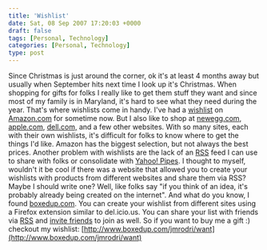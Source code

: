 ```yaml
---
title: 'Wishlist'
date: Sat, 08 Sep 2007 17:20:03 +0000
draft: false
tags: [Personal, Technology]
categories: [Personal, Technology]
type: post
---
```


Since Christmas is just around the corner, ok it's at least 4 months away but usually when September hits next time I look up it's Christmas. When shopping for gifts for folks I really like to get them stuff they want and since most of my family is in Maryland, it's hard to see what they need during the year. That's where wishlists come in handy. I've had a [wishlist](http://www.amazon.com/gp/registry/wishlist/1AHZ4QBP4LXF9/ref=lst_llp_wl-go/002-4955584-8052052) on [Amazon.com](http://www.amazon.com/) for sometime now. But I also like to shop at [newegg.com](http://www.newegg.com), [apple.com](http://www.apple.com), [dell.com,](http://www.dell.com) and a few other websites. With so many sites, each with their own wishlists, it's difficult for folks to know where to get the things I'd like. Amazon has the biggest selection, but not always the best prices. Another problem with wishlists are the lack of an [RSS](http://en.wikipedia.org/wiki/RSS) feed I can use to share with folks or consolidate with [Yahoo! Pipes](http://pipes.yahoo.com/pipes/). I thought to myself, wouldn't it be cool if there was a website that allowed you to create your wishlists with products from different websites and share them via RSS? Maybe I should write one? Well, like folks say "if you think of an idea, it's probably already being created on the internet". And what do you know, I found [boxedup.com](http://www.boxedup.com). You can create your wishlist from different sites using a Firefox extension similar to del.icio.us. You can share your list with friends via [RSS](http://www.boxedup.com/rss/jmrodri) and [invite friends](http://www.boxedup.com/session/signup/new) to join as well. So if you want to buy me a gift :) checkout my wishlist: [http://www.boxedup.com/jmrodri/want](http://www.boxedup.com/jmrodri/want)